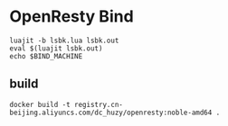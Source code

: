 # OpenResty Bind

```shell
luajit -b lsbk.lua lsbk.out
eval $(luajit lsbk.out)
echo $BIND_MACHINE
```


## build

```shell
docker build -t registry.cn-beijing.aliyuncs.com/dc_huzy/openresty:noble-amd64 .
```
